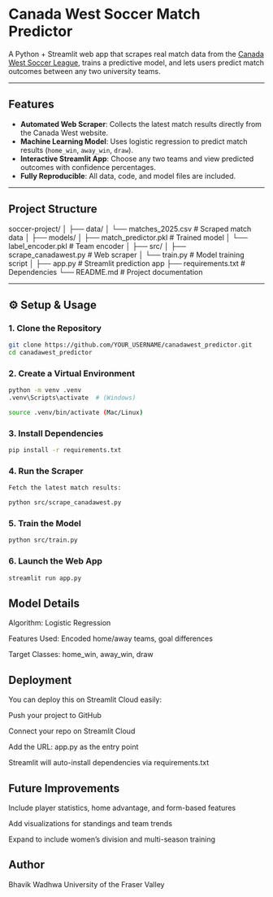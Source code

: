 # Canada West Soccer Match Predictor

A Python + Streamlit web app that scrapes real match data from the [Canada West Soccer League](https://canadawest.org/sports/msoc/2025-26/schedule), trains a predictive model, and lets users predict match outcomes between any two university teams.

---

## Features
- **Automated Web Scraper**: Collects the latest match results directly from the Canada West website.
- **Machine Learning Model**: Uses logistic regression to predict match results (`home_win`, `away_win`, `draw`).
- **Interactive Streamlit App**: Choose any two teams and view predicted outcomes with confidence percentages.
- **Fully Reproducible**: All data, code, and model files are included.

---

## Project Structure
soccer-project/
│
├── data/
│ └── matches_2025.csv # Scraped match data
│
├── models/
│ ├── match_predictor.pkl # Trained model
│ └── label_encoder.pkl # Team encoder
│
├── src/
│ ├── scrape_canadawest.py # Web scraper
│ └── train.py # Model training script
│
├── app.py # Streamlit prediction app
├── requirements.txt # Dependencies
└── README.md # Project documentation


---

## ⚙️ Setup & Usage

### 1. Clone the Repository
```bash
git clone https://github.com/YOUR_USERNAME/canadawest_predictor.git
cd canadawest_predictor
```

### 2. Create a Virtual Environment
```bash 
python -m venv .venv
.venv\Scripts\activate  # (Windows)

source .venv/bin/activate (Mac/Linux)
```
### 3. Install Dependencies
```bash 
pip install -r requirements.txt
```
### 4. Run the Scraper
```bash 
Fetch the latest match results:

python src/scrape_canadawest.py
```
### 5. Train the Model
```bash 
python src/train.py
```
### 6. Launch the Web App
```bash 
streamlit run app.py
```

## Model Details

Algorithm: Logistic Regression

Features Used: Encoded home/away teams, goal differences

Target Classes: home_win, away_win, draw

## Deployment

You can deploy this on Streamlit Cloud
 easily:

Push your project to GitHub

Connect your repo on Streamlit Cloud

Add the URL: app.py as the entry point

Streamlit will auto-install dependencies via requirements.txt

## Future Improvements

Include player statistics, home advantage, and form-based features

Add visualizations for standings and team trends

Expand to include women’s division and multi-season training

## Author

Bhavik Wadhwa
University of the Fraser Valley